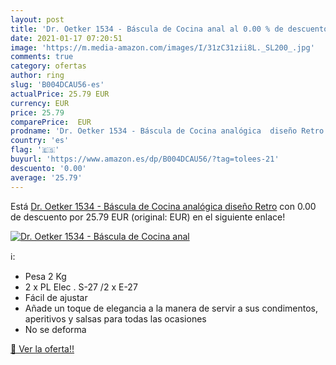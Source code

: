 ```yaml
---
layout: post
title: 'Dr. Oetker 1534 - Báscula de Cocina anal al 0.00 % de descuento'
date: 2021-01-17 07:20:51
image: 'https://m.media-amazon.com/images/I/31zC31zii8L._SL200_.jpg'
comments: true
category: ofertas
author: ring
slug: 'B004DCAU56-es'
actualPrice: 25.79 EUR
currency: EUR
price: 25.79
comparePrice:  EUR
prodname: 'Dr. Oetker 1534 - Báscula de Cocina analógica  diseño Retro'
country: 'es'
flag: '🇪🇸'
buyurl: 'https://www.amazon.es/dp/B004DCAU56/?tag=tolees-21'
descuento: '0.00'
average: '25.79'
---
```


Está [Dr. Oetker 1534 - Báscula de Cocina analógica  diseño Retro](https://www.amazon.es/dp/B004DCAU56/?tag=tolees-21) con 0.00 de descuento por 25.79 EUR (original:  EUR) en el siguiente enlace!

[![Dr. Oetker 1534 - Báscula de Cocina anal](https://m.media-amazon.com/images/I/31zC31zii8L._SL200_.jpg)](https://www.amazon.es/dp/B004DCAU56/?tag=tolees-21)

ℹ️:

- Pesa 2 Kg
- 2 x PL Elec . S-27 /2 x E-27
- Fácil de ajustar
- Añade un toque de elegancia a la manera de servir a sus condimentos, aperitivos y salsas para todas las ocasiones
- No se deforma

[🛒 Ver la oferta!!](https://www.amazon.es/dp/B004DCAU56/?tag=tolees-21)
